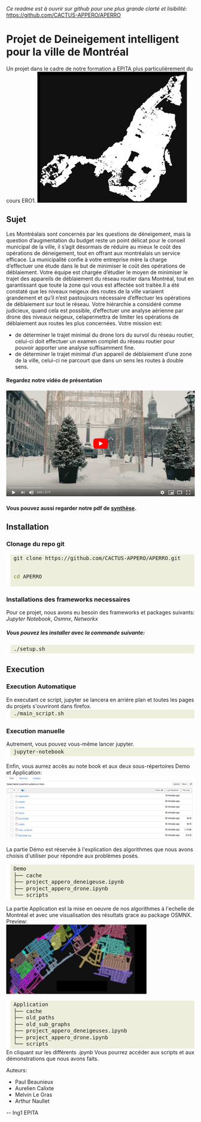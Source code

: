 <i>Ce readme est à ouvrir sur github pour une plus grande clarté et lisibilité: </i> https://github.com/CACTUS-APPERO/APERRO

<h1>Projet de Deineigement intelligent pour la ville de Montréal</h1>
  Un projet dans le cadre de notre formation a EPITA plus particulièrement du cours ERO1.
 <!-- Instructions d'installation et d'execution + descriptif de la structure du rendu -->
<img src="assets/readme/osmnx_montreal.png"/>
<h2> Sujet </h2>  
  <p>Les Montréalais sont concernés par les questions de déneigement, mais la question d’augmentation du budget reste un point délicat pour le conseil municipal de la ville, il s’agit désormais de réduire au mieux le coût des opérations de déneigement, tout en offrant aux montréalais un service efficace. La municipalité confie à votre entreprise mère la charge d’effectuer une étude dans le but de minimiser le coût des opérations de déblaiement. Votre équipe est chargée d’étudier le moyen de minimiser le trajet des appareils de déblaiement du réseau routier dans Montréal, tout en garantissant que toute la zone qui vous est affectée soit traitée.Il a été constaté que les niveaux neigeux des routes de la ville variaient grandement et qu’il n’est pastoujours nécessaire d’effectuer les opérations de déblaiement sur tout le réseau. Votre hiérarchie a considéré comme judicieux, quand cela est possible, d’effectuer une analyse aérienne par drone des niveaux neigeux, celapermettra de limiter les opérations de déblaiement aux routes les plus concernées. Votre mission est:<p>
  
  
  -  de déterminer le trajet minimal du drone lors du survol du réseau routier, celui-ci doit effectuer un examen complet du réseau routier pour pouvoir apporter une analyse suffisamment fine.
  -  de déterminer le trajet minimal d’un appareil de déblaiement d’une zone de la ville, celui-ci ne parcourt que dans un sens les routes à double sens.
  
  
<h4>Regardez notre vidéo de présentation</h4>

[![Watch the video](assets/readme/screen_yt.png)](https://www.youtube.com/watch?v=smpLdxu1vxw)

<h4>Vous pouvez aussi regarder notre pdf de <a href="/assets/readme/synthese.pdf">synthèse</a>.</h4>
<h2> Installation </h2>
  <h3>Clonage du repo git</h3>
  <!-- HTML generated using hilite.me --><div style="background: #eeeedd; overflow:auto;width:auto;border:solid white;border-width:.1em .1em .1em .8em;padding:.2em .6em;"><pre style="margin: 0; line-height: 125%">git clone https://github.com/CACTUS-APPERO/APERRO.git

<span style="color: #658b00">cd </span>APERRO</pre></div>


  <h3>Installations des frameworks necessaires</h3>
  <p>Pour ce projet, nous avons eu besoin des frameworks et packages suivants: <i>Jupyter Notebook</i>, <i>Osmnx</i>, <i> Networkx </i></p>
  <h5>Vous pouvez les installer avec la commande suivante:</h5>
  <!-- HTML generated using hilite.me --><div style="background: #eeeedd; overflow:auto;width:auto;border:solid white;border-width:.1em .1em .1em .8em;padding:.2em .6em;"><pre style="margin: 0; line-height: 125%">./setup.sh
</pre></div>

  
<h2> Execution </h2>
<h3> Execution Automatique </h3>
En executant ce script, jupyter se lancera en arrière plan et toutes les pages du projets s'ouvriront dans firefox.
<!-- HTML generated using hilite.me --><div style="background: #eeeedd; overflow:auto;width:auto;border:solid white;border-width:.1em .1em .1em .8em;padding:.2em .6em;"><pre style="margin: 0; line-height: 125%">./main_script.sh
</pre></div>

<h3> Execution manuelle </h3>
Autrement, vous pouvez vous-même lancer jupyter.
  <!-- HTML generated using hilite.me --><div style="background: #eeeedd; overflow:auto;width:auto;border:solid white;border-width:.1em .1em .1em .8em;padding:.2em .6em;"><pre style="margin: 0; line-height: 125%">jupyter-notebook 
</pre></div>
<br>
Enfin, vous aurrez accès au note book et aux deux sous-répertoires Demo et Application:
<img src="assets/readme/jupyter_intro.png"/>

<p> La partie Démo est réservée à l'explication des algorithmes que nous avons choisis d'utiliser pour répondre aux problèmes posés.</p>
<!-- HTML generated using hilite.me --><div style="background: #eeeedd; overflow:auto;width:auto;border:solid white;border-width:.1em .1em .1em .8em;padding:.2em .6em;"><pre style="margin: 0; line-height: 125%">Demo
├── cache
├── project_appero_deneigeuse.ipynb
├── project_appero_drone.ipynb
└── scripts
</pre></div>

<p> La partie Application est la mise en oeuvre de nos algorithmes à l'echelle de Montréal et avec une visualisation des résultats grace au package OSMNX.
<br>Preview: <br><img src="assets/readme/screen_osmnx.png"/></p>
<!-- HTML generated using hilite.me --><div style="background: #eeeedd; overflow:auto;width:auto;border:solid white;border-width:.1em .1em .1em .8em;padding:.2em .6em;"><pre style="margin: 0; line-height: 125%">Application
├── cache
├── old_paths
├── old_sub_graphs
├── project_appero_deneigeuses.ipynb
├── project_appero_drone.ipynb
└── scripts
</pre></div>
En cliquant sur les différents <i>.ipynb</i> Vous pourrez accéder aux scripts et aux démonstrations que nous avons faits.


Auteurs:
  - Paul Beaunieux
  - Aurelien Calixte 
  - Melvin Le Gras
  - Arthur Naullet 

-- Ing1 EPITA

